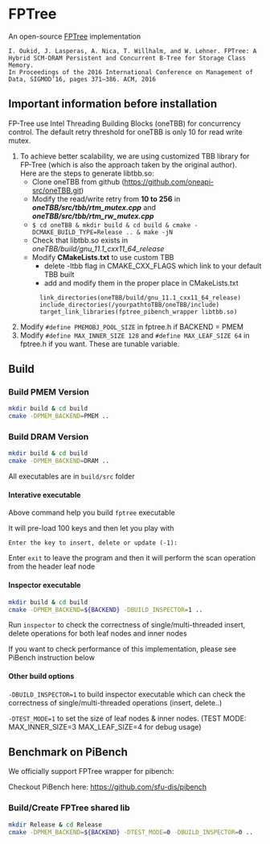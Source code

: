 # FPTree
An open-source [FPTree](https://wwwdb.inf.tu-dresden.de/misc/papers/2016/Oukid_FPTree.pdf) implementation

```
I. Oukid, J. Lasperas, A. Nica, T. Willhalm, and W. Lehner. FPTree: A Hybrid SCM-DRAM Persistent and Concurrent B-Tree for Storage Class Memory. 
In Proceedings of the 2016 International Conference on Management of Data, SIGMOD’16, pages 371–386. ACM, 2016
```


## Important information before installation
FP-Tree use Intel Threading Building Blocks (oneTBB) for concurrency control. 
The default retry threshold for oneTBB is only 10 for read write mutex.  <br/>
1. To achieve better scalability, we are using customized TBB library for FP-Tree
(which is also the approach taken by the original author). <br/> Here are the steps to generate libtbb.so:<br/>
	* Clone oneTBB from github (https://github.com/oneapi-src/oneTBB.git)<br/>
	* Modify the read/write retry from **10 to 256** in ***oneTBB/src/tbb/rtm_mutex.cpp*** and ***oneTBB/src/tbb/rtm_rw_mutex.cpp***<br/>
	* `$ cd oneTBB & mkdir build & cd build & cmake -DCMAKE_BUILD_TYPE=Release .. & make -jN`<br/>
	* Check that libtbb.so exists in *oneTBB/build/gnu_11.1_cxx11_64_release*<br/>
    * Modify **CMakeLists.txt** to use custom TBB <br/>
       * delete -ltbb flag in CMAKE_CXX_FLAGS which link to your default TBB built <br/>
       * add and modify them in the proper place in CMakeLists.txt
       ```
         link_directories(oneTBB/build/gnu_11.1_cxx11_64_release) 
         include_directories(/yourpathtoTBB/oneTBB/include)
         target_link_libraries(fptree_pibench_wrapper libtbb.so)
       ``` 
2. Modify `#define PMEMOBJ_POOL_SIZE` in fptree.h if BACKEND = PMEM <br/>
3. Modify `#define MAX_INNER_SIZE 128` and `#define MAX_LEAF_SIZE 64` in fptree.h if you want. These are tunable variable. 

## Build

### Build PMEM Version

```bash
mkdir build & cd build
cmake -DPMEM_BACKEND=PMEM ..
```

### Build DRAM Version

```bash
mkdir build & cd build
cmake -DPMEM_BACKEND=DRAM ..
```

All executables are in `build/src` folder

#### Interative executable
Above command help you build `fptree` executable

It will pre-load 100 keys and then let you play with

```Enter the key to insert, delete or update (-1):```

Enter `exit` to leave the program and then it will perform the scan operation from the header leaf node

#### Inspector executable
```bash
mkdir build & cd build
cmake -DPMEM_BACKEND=${BACKEND} -DBUILD_INSPECTOR=1 ..
```

Run `inspector` to check the correctness of single/multi-threaded insert, delete operations for both leaf nodes and inner nodes 

If you want to check performance of this implementation, please see PiBench instruction below 

#### Other build options
`-DBUILD_INSPECTOR=1` to build inspector executable which can check the correctness of single/multi-threaded operations (insert, delete..)

`-DTEST_MODE=1` to set the size of leaf nodes & inner nodes. (TEST MODE: MAX_INNER_SIZE=3 MAX_LEAF_SIZE=4 for debug usage)

## Benchmark on PiBench

We officially support FPTree wrapper for pibench:

Checkout PiBench here: https://github.com/sfu-dis/pibench

### Build/Create FPTree shared lib

```bash
mkdir Release & cd Release
cmake -DPMEM_BACKEND=${BACKEND} -DTEST_MODE=0 -DBUILD_INSPECTOR=0 ..
```

